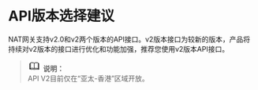 # API版本选择建议<a name="nat_apiSelect_0001"></a>

NAT网关支持v2.0和v2两个版本的API接口。v2版本接口为较新的版本，产品将持续对v2版本的接口进行优化和功能加强，推荐您使用v2版本API接口。

>![](public_sys-resources/icon-note.gif) **说明：**   
>API V2目前仅在“亚太-香港”区域开放。  

